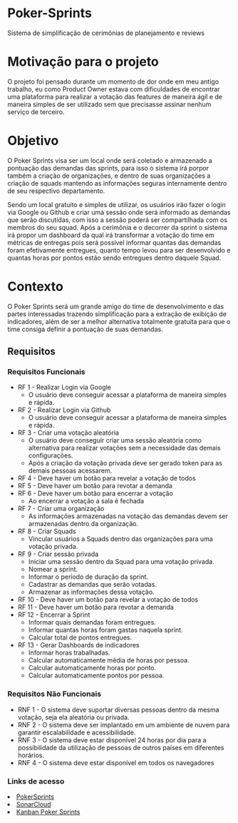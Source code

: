 # Poker-Sprints

Sistema de simplificação de cerimônias de planejamento e reviews 

# Motivação para o projeto 

O projeto foi pensado durante um momento de dor onde em meu antigo trabalho, eu como Product Owner estava com dificuldades de encontrar uma plataforma para realizar a votação das features de maneira ágil e de maneira simples de ser utilizado sem que precisasse assinar nenhum serviço de terceiro. 

# Objetivo 

O Poker Sprints visa ser um local onde será coletado e armazenado a pontuação das demandas das sprints, para isso o sistema irá porpor também a criação de organizações, e dentro de suas organizações a criação de squads mantendo as informações seguras internamente dentro de seu respectivo departamento.

Sendo um local gratuito e simples de utilizar, os usuários irão fazer o login via Google ou Github e criar uma sessão onde será informado as demandas que serão discutidas, com isso a sessão poderá ser compartilhada com os membros do seu squad. Após a cerimônia e o decorrer da sprint o sistema irá propor um dashboard da qual irá transformar a votação do time em métricas de entregas pois será possível informar quantas das demandas foram efetivamente entregues, quanto tempo levou para ser desenvolvido e quantas horas por pontos estão sendo entregues dentro daquele Squad.   

# Contexto

O Poker Sprints será um grande amigo do time de desenvolvimento e das partes interessadas trazendo simplificação para a extração de exibição de indicadores, além de ser a melhor alternativa totalmente gratuita para que o time consiga definir a pontuação de suas demandas.

## Requisitos 

### Requisitos Funcionais 
- RF 1 - Realizar Login via Google
  - O usuário deve conseguir acessar a plataforma de maneira simples e rápida.   
- RF 2 - Realizar Login via Github
  - O usuário deve conseguir acessar a plataforma de maneira simples e rápida. 
- RF 3 - Criar uma votação aleatória
  - O usuário deve conseguir criar uma sessão aleatória como alternativa para realizar votações sem a necessidade das demais configurações.
  - Após a criação da votação privada deve ser gerado token para as demais pessoas acessarem.
- RF 4 - Deve haver um botão para revelar a votação de todos
- RF 5 - Deve haver um botão para revotar a demanda
- RF 6 - Deve haver um botão para encerrar a votação
  -  Ao encerrar a votação a sala é fechada 
- RF 7 - Criar uma organização
  - As informações armazenadas na votação das demandas devem ser armazenadas dentro da organização.
- RF 8 -  Criar Squads
  - Vincular usuários a Squads dentro das organizações para uma votação privada.
- RF 9 - Criar sessão privada
  - Iniciar uma sessão dentro da Squad para uma votação privada.
  - Nomear a sprint.
  - Informar o período de duração da sprint.
  - Cadastrar as demandas que serão votadas.
  - Armazenar as informações dessa votação.
- RF 10 - Deve haver um botão para revelar a votação de todos
- RF 11 - Deve haver um botão para revotar a demanda 
- RF 12 - Encerrar a Sprint
  - Informar quais demandas foram entregues.
  - Informar quantas horas foram gastas naquela sprint.
  - Calcular total de pontos entregues.
- RF 13 - Gerar Dashboards de indicadores
  - Informar horas trabalhadas.
  - Calcular automaticamente média de horas por pessoa.
  - Calcular automaticamente horas por ponto.
  - Calcular automaticamente pontos por pessoa.
    
### Requisitos Não Funcionais 
- RNF 1 - O sistema deve suportar diversas pessoas dentro da mesma votação, seja ela aleatória ou privada.
- RNF 2 - O sistema deve ser implantado em um ambiente de nuvem para garantir escalabilidade e acessibilidade.
- RNF 3 - O sistema deve estar disponível 24 horas por dia para a possíbilidade da utilização de pessoas de outros países em diferentes horários.
- RNF 4 - O sistema deve estar disponível em todos os navegadores

### Links de acesso 
<li><a href="https://poker-sprints.vercel.app/login">PokerSprints</li>
<li><a href="https://sonarcloud.io/organizations/leordrgs/projects"/>SonarCloud</li>
<li><a href="https://catolicasc-team-sprintpoker.atlassian.net/jira/software/projects/SCRUM/boards/1"/>Kanban Poker Sprints</a></li>
